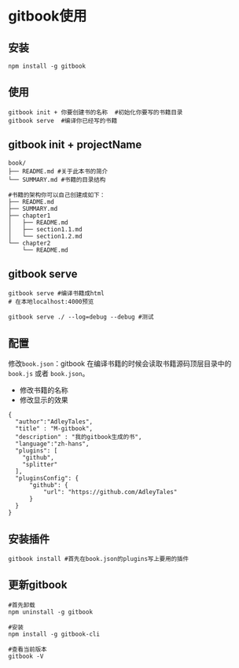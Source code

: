 ﻿# gitbook使用

## 安装

```
npm install -g gitbook
```

## 使用

```
gitbook init + 你要创建书的名称  #初始化你要写的书籍目录 
gitbook serve  #编译你已经写的书籍
```

## gitbook init + projectName

```
book/
├── README.md #关于此本书的简介
└── SUMMARY.md #书籍的目录结构

#书籍的架构你可以自己创建成如下：
├── README.md
├── SUMMARY.md
├── chapter1
│   ├── README.md
│   ├── section1.1.md
│   └── section1.2.md
└── chapter2
    └── README.md
```

## gitbook serve

```
gitbook serve #编译书籍成html
# 在本地localhost:4000预览

gitbook serve ./ --log=debug --debug #测试
```

## 配置

修改`book.json`：gitbook 在编译书籍的时候会读取书籍源码顶层目录中的 `book.js` 或者 `book.json`。

- 修改书籍的名称
- 修改显示的效果

```
{
  "author":"AdleyTales",
  "title" : "M-gitbook",
  "description" : "我的gitbook生成的书",
  "language":"zh-hans",
  "plugins": [
    "github",
    "splitter"
  ],
  "pluginsConfig": {
      "github": {
          "url": "https://github.com/AdleyTales"
      }
  }
}
```

## 安装插件

```
gitbook install #首先在book.json的plugins写上要用的插件
```

## 更新gitbook

```
#首先卸载
npm uninstall -g gitbook

#安装
npm install -g gitbook-cli

#查看当前版本
gitbook -V
```

